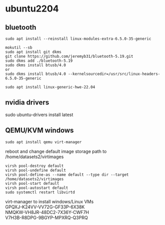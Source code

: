 # ubuntu2204

## bluetooth
```
sudo apt install --reinstall linux-modules-extra-6.5.0-35-generic

mokutil --sb
sudo apt install git dkms
git clone https://github.com/jeremyb31/bluetooth-5.19.git
sudo dkms add ./bluetooth-5.19
sudo dkms install btusb/4.0
or
sudo dkms install btusb/4.0 --kernelsourcedir=/usr/src/linux-headers-6.5.0-35-generic

sudo apt install linux-generic-hwe-22.04

```
## nvidia drivers
sudo ubuntu-drivers install latest


## QEMU/KVM windows

```
sudo apt install qemu virt-manager
```
reboot and change default image storage path to /home/datasets2/virtimages
```
virsh pool-destroy default
virsh pool-undefine default
virsh pool-define-as --name default --type dir --target /home/datasets2/virtimages
virsh pool-start default
virsh pool-autostart default
sudo systemctl restart libvirtd
```
virt-manager to install windows/Linux VMs
</br>
GPQXJ-K24VV-VV72G-GF33P-6X38K
</br>
NMQKW-VH8JR-48DC2-7X36Y-CWF7H
</br>
V7H3B-R8DPG-9BGYP-MPXRQ-Q3PRQ
</br>
